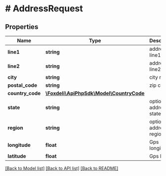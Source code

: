 # # AddressRequest

## Properties

Name | Type | Description | Notes
------------ | ------------- | ------------- | -------------
**line1** | **string** | address line1 |
**line2** | **string** | address line2 | [optional]
**city** | **string** | city name |
**postal_code** | **string** | zip code | [optional]
**country_code** | [**\Foxdeli\ApiPhpSdk\Model\CountryCode**](CountryCode.md) |  |
**state** | **string** | optional address state | [optional]
**region** | **string** | optional address region | [optional]
**longitude** | **float** | Gps longitude | [optional]
**latitude** | **float** | Gps latitude | [optional]

[[Back to Model list]](../../README.md#models) [[Back to API list]](../../README.md#endpoints) [[Back to README]](../../README.md)
